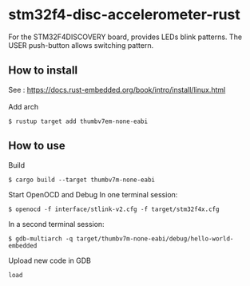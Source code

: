 # stm32f4-disc-accelerometer-rust

For the STM32F4DISCOVERY board, provides LEDs blink patterns. The USER push-button allows switching pattern.

## How to install
See : https://docs.rust-embedded.org/book/intro/install/linux.html<br><br>
Add arch
```shell
$ rustup target add thumbv7em-none-eabi
```
## How to use
Build
```shell
$ cargo build --target thumbv7m-none-eabi
```
Start OpenOCD and Debug
In one terminal session:
```shell
$ openocd -f interface/stlink-v2.cfg -f target/stm32f4x.cfg
```
In a second terminal session:
```shell
$ gdb-multiarch -q target/thumbv7m-none-eabi/debug/hello-world-embedded
```
Upload new code in GDB
```
load
```

